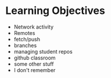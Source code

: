 # Learning Objectives

- Network activity
- Remotes
- fetch/push
- branches
- managing student repos
- github classroom
- some other stuff
- I don't remember

